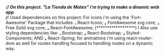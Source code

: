 /*****************************************************************************************************************************/
                On this project. "La Tienda de Mates" i'm trying to make a dinamic web app                                     
/*****************************************************************************************************************************/
Used dependencies on this project:
For icons i'm using the 'Fort-Awesome' Package that includes:
₁ React-Icons;
₂ FontAwesome svg core;
₃ Free Solid svg core;
₄ React-FontAwesome;
(******************)
I Also use styling dependencies like:
₁ Bootstrap;
₂ React-Bootstrap;
₃ Styled-Components;
        AND
₄ React-Spring; for animations
i'm using react-router-dom as well for routes handling focused to handling routes on a dynamic way.